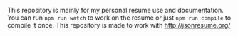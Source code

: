 This repository is mainly for my personal resume use and documentation. You can
run `npm run watch` to work on the resume or just `npm run compile` to compile
it once. This repository is made to work with http://jsonresume.org/
